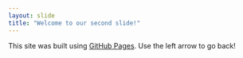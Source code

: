 ```yaml
---
layout: slide
title: "Welcome to our second slide!"
---
```

This site was built using [GitHub Pages](https://pages.github.com/).
Use the left arrow to go back!
